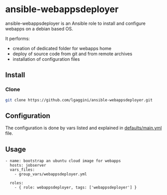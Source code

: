 # ansible-webappsdeployer

ansible-webappsdeployer is an Ansible role to install and configure webapps on a debian based OS.

It performs: 

* creation of dedicated folder for webapps home
* deploy of source code from git and from remote archives
* installation of configuration files

## Install
### Clone
```bash
git clone https://github.com/lgaggini/ansible-webappsdeployer.git
```
## Configuration

The configuration is done by vars listed and explained in [defaults/main.yml](https://github.com/lgaggini/ansible-webappsdeployer/blob/master/defaults/main.yml) file.

## Usage

```
- name: bootstrap an ubuntu cloud image for webapps
  hosts: jobserver
  vars_files:
    - group_vars/webappsdeployer.yml

  roles:
    - { role: webappsdeployer, tags: ['webappsdeployer'] }
```
